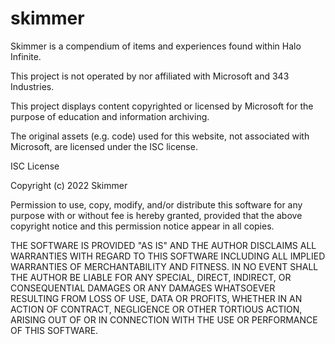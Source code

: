 # skimmer
 
Skimmer is a compendium of items and experiences found within Halo Infinite.

This project is not operated by nor affiliated with Microsoft and 343 Industries.

This project displays content copyrighted or licensed by Microsoft for the purpose of education and information archiving.



The original assets (e.g. code) used for this website, not associated with Microsoft, are licensed under the ISC license.
		

ISC License

Copyright (c) 2022 Skimmer

Permission to use, copy, modify, and/or distribute this software for any
purpose with or without fee is hereby granted, provided that the above
copyright notice and this permission notice appear in all copies.

THE SOFTWARE IS PROVIDED "AS IS" AND THE AUTHOR DISCLAIMS ALL WARRANTIES WITH
REGARD TO THIS SOFTWARE INCLUDING ALL IMPLIED WARRANTIES OF MERCHANTABILITY
AND FITNESS. IN NO EVENT SHALL THE AUTHOR BE LIABLE FOR ANY SPECIAL, DIRECT,
INDIRECT, OR CONSEQUENTIAL DAMAGES OR ANY DAMAGES WHATSOEVER RESULTING FROM
LOSS OF USE, DATA OR PROFITS, WHETHER IN AN ACTION OF CONTRACT, NEGLIGENCE OR
OTHER TORTIOUS ACTION, ARISING OUT OF OR IN CONNECTION WITH THE USE OR
PERFORMANCE OF THIS SOFTWARE.
